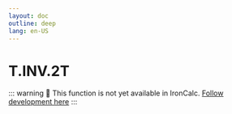 ```yaml
---
layout: doc
outline: deep
lang: en-US
---
```


# T.INV.2T

::: warning
🚧 This function is not yet available in IronCalc.
[Follow development here](https://github.com/ironcalc/IronCalc/labels/Functions)
:::